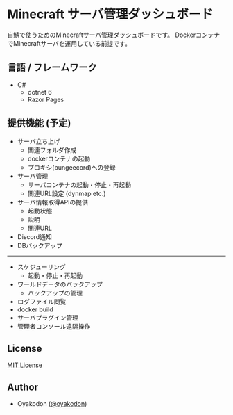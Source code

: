 # Minecraft サーバ管理ダッシュボード

自鯖で使うためのMinecraftサーバ管理ダッシュボードです。
DockerコンテナでMinecraftサーバを運用している前提です。

## 言語 / フレームワーク

- C#
  - dotnet 6
  - Razor Pages

## 提供機能 (予定)

- サーバ立ち上げ
  - 関連フォルダ作成
  - dockerコンテナの起動
  - プロキシ(bungeecord)への登録
- サーバ管理
  - サーバコンテナの起動・停止・再起動
  - 関連URL設定 (dynmap etc.)
- サーバ情報取得APIの提供
  - 起動状態
  - 説明
  - 関連URL
- Discord通知
- DBバックアップ

---

- スケジューリング
  - 起動・停止・再起動
- ワールドデータのバックアップ
  - バックアップの管理
- ログファイル閲覧
- docker build
- サーバプラグイン管理
- 管理者コンソール遠隔操作

## License

[MIT License](./LICENSE)

## Author

- Oyakodon ([@oyakodon](https://github.com/oyakodon))
